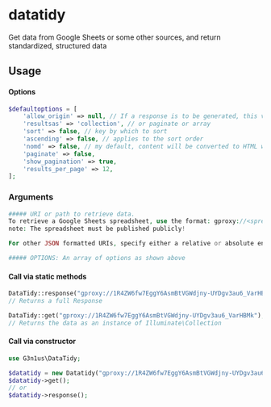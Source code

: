 # datatidy
Get data from Google Sheets or some other sources, and return standardized, structured data

## Usage

#### Options
```php
$defaultoptions = [
	'allow_origin' => null, // If a response is to be generated, this value will be applied to an Access-Control-Allow-Origin header
	'resultsas' => 'collection', // or paginate or array
	'sort' => false, // key by which to sort
	'ascending' => false, // applies to the sort order
	'nomd' => false, // my default, content will be converted to HTML with Markdown, this option disables this
	'paginate' => false,
	'show_pagination' => true,
	'results_per_page' => 12,
];
```
### Arguments
```php
##### URI or path to retrieve data. 
To retrieve a Google Sheets spreadsheet, use the format: gproxy://<spreadsheet-key>
note: The spreadsheet must be published publicly!

For other JSON formatted URIs, specify either a relative or absolute endpoint to retrieve

##### OPTIONS: An array of options as shown above

```
#### Call via static methods
```php
DataTidy::response("gproxy://1R4ZW6fw7EggY6AsmBtVGWdjny-UYDgv3au6_VarHBMk", ['allow_origin' => '*']);
// Returns a full Response

DataTidy::get("gproxy://1R4ZW6fw7EggY6AsmBtVGWdjny-UYDgv3au6_VarHBMk");
// Returns the data as an instance of Illuminate\Collection
```

#### Call via constructor
```php
use G3n1us\DataTidy;

$datatidy = new Datatidy("gproxy://1R4ZW6fw7EggY6AsmBtVGWdjny-UYDgv3au6_VarHBMk");
$datatidy->get();
// or
$datatidy->response();
```